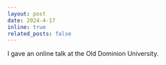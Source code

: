```yaml
---
layout: post
date: 2024-4-17
inline: true
related_posts: false
---
```


I gave an online talk at the Old Dominion University.